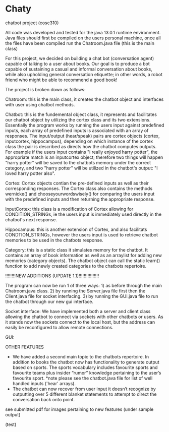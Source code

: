 # Chaty
 chatbot project (cosc310)

All code was developed and tested for the java 13.0.1 runtime environment.
Java files should first be compiled on the users personal machine, once all the files have been compiled run the Chatroom.java file (this is the main class)

For this project, we decided on building a chat bot (conversation agent) capable of talking to a user about books. Our goal is to produce a bot capable of sustaining a casual and informal conversation about books, while also upholding general conversation etiquette; in other words, a robot friend who might be able to recommend a good book! 

The project is broken down as follows:

Chatroom: this is the main class, it creates the chatbot object and interfaces with user using chatbot methods.

Chatbot: this is the fundemental object class, it represents and facilitates our chatbot object by utilizing the cortex class and its two extensions.
Essentially the program works by running the users input against predefined inputs, each array of predefined inputs is associated with an array of responses. The input/output (hear/speak) pairs are cortex objects (cortex, inputcortex, hippocampus), depending on which instance of the cortex class the pair is described as directs how the chatbot computes outputs. For example if the users input contains "i really enjoyed harry potter", the appropriate match is an inputcortex object; therefore two things will happen "harry potter" will be saved to the chatbots memory under the correct category, and two "harry potter" will be utilized in the chatbot's output: "I loved harry potter also".

Cortex: Cortex objects contian the pre-defined inputs as well as their corresponding responses. The Cortex class also contains the methods 
wernicke() and chooseyourwordswisely() for comparing the users input with the predefined inputs and then returning the appropriate response.

InputCortex: this class is a modification of Cortex allowing for CONDITION_STRINGs, ie the users input is immediately used directly in the chatbot's next response. 

Hippocampus: this is another extension of Cortex, and also facilitats CONDTION_STRINGs, however the users input is used to retrieve chatbot memories to be used in the chatbots response. 

Category: this is a static class it simulates memory for the chatbot. It contains an array of book information as well as an arraylist for adding new memories (category objects). The chatbot object can call the static learn() function to add newly created categories to the chatbots repertoire.

!!!!!!!!NEW ADDITIONS (UPDATE 1.1)!!!!!!!!!!!!!!!!

The program can now be run 1 of three ways: 1) as before through the main Chatroom.java class.
                                            2) by running the Server.java file first then the Client.java file for socket interfacing.
                                            3) by running the GUI.java file to run the chatbot through our new gui interface.

Socket interface: We have implemented both a server and client class allowing the chatbot to connect via sockets with other chatbots or users. As it stands now the sockets connect to the local host, but the address can easily be reconfigured to allow remote connections. 


GUI:

OTHER FEATURES

- We have added a second main topic to the chatbots repertoire. In addition to books the chatbot now has functionality to generate output based on sports. The sports vocabulary includes favourite sports and favourite teams plus insider “rumor” knowledge pertaining to the user’s favourite sport.
*note please see the chatbot.java file for list of well handled inputs ('hear' arrays).
- The chatbot can now recover from user input it doesn’t recognize by outputting over 5 different blanket statements to attempt to direct the conversation back onto point.


see submitted pdf for images pertaining to new features (under sample output) 






(test)